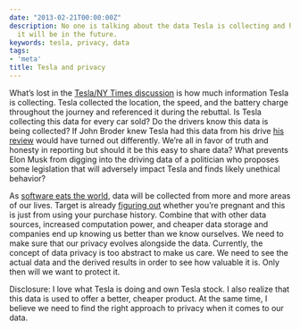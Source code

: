 ```yaml
---
date: "2013-02-21T00:00:00Z"
description: No one is talking about the data Tesla is collecting and how valuable
  it will be in the future.
keywords: tesla, privacy, data
tags:
- 'meta'
title: Tesla and privacy
---
```


What’s lost in the <a href="http://www.teslamotors.com/blog/most-peculiar-test-drive">Tesla/NY Times discussion</a> is how much information Tesla is collecting. Tesla collected the location, the speed, and the battery charge throughout the journey and referenced it during the rebuttal. Is Tesla collecting this data for every car sold? Do the drivers know this data is being collected? If John Broder knew Tesla had this data from his drive <a href="http://www.nytimes.com/2013/02/10/automobiles/stalled-on-the-ev-highway.html">his review</a> would have turned out differently. We’re all in favor of truth and honesty in reporting but should it be this easy to share data? What prevents Elon Musk from digging into the driving data of a politician who proposes some legislation that will adversely impact Tesla and finds likely unethical behavior?

As <a href="http://online.wsj.com/article/SB10001424053111903480904576512250915629460.html">software eats the world</a>, data will be collected from more and more areas of our lives. Target is already <a href="http://www.nytimes.com/2012/02/19/magazine/shopping-habits.html?pagewanted=1&amp;_r=1&amp;hp">figuring out</a> whether you’re pregnant and this is just from using your purchase history. Combine that with other data sources, increased computation power, and cheaper data storage and companies end up knowing us better than we know ourselves. We need to make sure that our privacy evolves alongside the data. Currently, the concept of data privacy is too abstract to make us care. We need to see the actual data and the derived results in order to see how valuable it is. Only then will we want to protect it.

Disclosure: I love what Tesla is doing and own Tesla stock. I also realize that this data is used to offer a better, cheaper product. At the same time, I believe we need to find the right approach to privacy when it comes to our data.